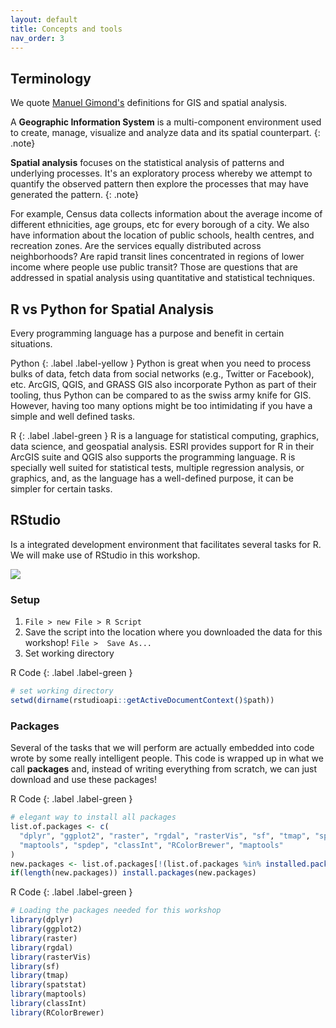 ```yaml
---
layout: default
title: Concepts and tools
nav_order: 3
---
```


## Terminology

We quote [Manuel Gimond's](https://mgimond.github.io/Spatial/introGIS.html) definitions for GIS and spatial analysis. 


A **Geographic Information System** is a multi-component environment used to create, manage, visualize and analyze data and its spatial counterpart. 
{: .note}


**Spatial analysis** focuses on the statistical analysis of patterns and underlying processes. It's an exploratory process whereby we attempt to quantify the observed pattern then explore the processes that may have generated the pattern.
{: .note}


For example, Census data collects information about 
the average income of different ethnicities, age groups, etc for every borough of a city. We also have information 
about the location of public schools, health centres, 
and recreation zones. Are the services equally distributed 
across neighborhoods? Are rapid transit lines concentrated 
in regions of lower income where people use public transit?
Those are questions that are addressed in spatial analysis using quantitative and statistical techniques.


## R vs Python for Spatial Analysis

Every programming language has a purpose and benefit in certain situations. 

Python
{: .label .label-yellow }
Python is great when you need to process bulks of data, fetch data from social networks (e.g., Twitter or Facebook), etc. ArcGIS, QGIS, and GRASS GIS also incorporate Python
as part of their tooling, thus Python can be compared to as the swiss army knife for GIS. However, having too many options might be too intimidating if you have a simple and well defined tasks.


R
{: .label .label-green }
R is a language for statistical computing, graphics, data science, and geospatial analysis. ESRI provides support for R in their ArcGIS suite and QGIS also supports the programming language. R is specially well suited for statistical tests, multiple regression analysis, or graphics, and, 
as the language has a well-defined purpose, 
it can be simpler for certain tasks.


## RStudio

Is a integrated development environment that facilitates several tasks for R. We will make use of RStudio in this workshop.

<img src="{{site.baseurl}}/content/fig/R_Studio.png">

### Setup

1. `File > new File > R Script`
1. Save the script into the location where you downloaded the
data for this workshop! `File >  Save As...`
1. Set working directory


R Code
{: .label .label-green }
```R
# set working directory
setwd(dirname(rstudioapi::getActiveDocumentContext()$path))
```

### Packages

Several of the tasks that we will perform are actually embedded into code wrote by some really intelligent people. 
This code is wrapped up in what we call **packages** and, instead of writing everything from scratch, we can just download and use these packages!


R Code
{: .label .label-green }
```R
# elegant way to install all packages
list.of.packages <- c(
  "dplyr", "ggplot2", "raster", "rgdal", "rasterVis", "sf", "tmap", "spatstat", 
  "maptools", "spdep", "classInt", "RColorBrewer", "maptools"
)
new.packages <- list.of.packages[!(list.of.packages %in% installed.packages()[,"Package"])]
if(length(new.packages)) install.packages(new.packages)
```

R Code
{: .label .label-green }
```R
# Loading the packages needed for this workshop
library(dplyr)
library(ggplot2)
library(raster)
library(rgdal)
library(rasterVis)
library(sf)
library(tmap)
library(spatstat)
library(maptools)
library(classInt)
library(RColorBrewer)
```